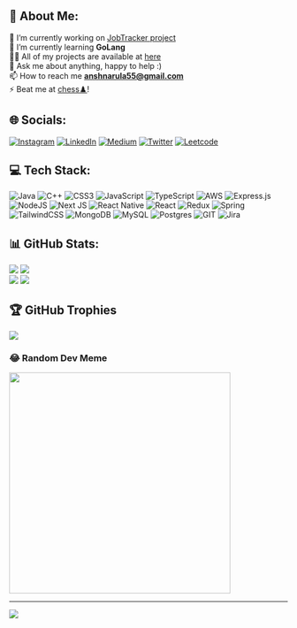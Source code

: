 
## 💫 About Me:
🔭 I’m currently working on [JobTracker project](https://github.com/anshnarula5/jobTracker)<br>
🌱 I’m currently learning **GoLang**<br>
👨‍💻 All of my projects are available at [here](https://xanshnarula.vercel.app/)<br>
💬 Ask me about anything, happy to help :)<br>
📫 How to reach me **anshnarula55@gmail.com**<br>
⚡ Beat me at [chess♟️](https://www.chess.com/member/ansh_055)!


## 🌐 Socials:
[![Instagram](https://img.shields.io/badge/Instagram-%23E4405F.svg?logo=Instagram&logoColor=white)](https://instagram.com/anshnarula5) 
[![LinkedIn](https://img.shields.io/badge/LinkedIn-%230077B5.svg?logo=linkedin&logoColor=white)](https://linkedin.com/in/anshnarula) 
[![Medium](https://img.shields.io/badge/Medium-12100E?logo=medium&logoColor=white)](https://medium.com/@anshnarula55) 
[![Twitter](https://img.shields.io/badge/Twitter-%231DA1F2.svg?logo=Twitter&logoColor=white)](https://twitter.com/narula_ansh)
[![Leetcode](https://img.shields.io/badge/leetcode-white?logo=leetcode)](https://leetcode.com/Ansh_5/)


## 💻 Tech Stack:
![Java](https://img.shields.io/badge/java-%23ED8B00.svg?style=for-the-badge&logo=openjdk&logoColor=white) ![C++](https://img.shields.io/badge/c++-%2300599C.svg?style=for-the-badge&logo=c%2B%2B&logoColor=white) ![CSS3](https://img.shields.io/badge/css3-%231572B6.svg?style=for-the-badge&logo=css3&logoColor=white) ![JavaScript](https://img.shields.io/badge/javascript-%23323330.svg?style=for-the-badge&logo=javascript&logoColor=%23F7DF1E) ![TypeScript](https://img.shields.io/badge/typescript-%23007ACC.svg?style=for-the-badge&logo=typescript&logoColor=white) ![AWS](https://img.shields.io/badge/AWS-%23FF9900.svg?style=for-the-badge&logo=amazon-aws&logoColor=white) ![Express.js](https://img.shields.io/badge/express.js-%23404d59.svg?style=for-the-badge&logo=express&logoColor=%2361DAFB) ![NodeJS](https://img.shields.io/badge/node.js-6DA55F?style=for-the-badge&logo=node.js&logoColor=white) ![Next JS](https://img.shields.io/badge/Next-black?style=for-the-badge&logo=next.js&logoColor=white) ![React Native](https://img.shields.io/badge/react_native-%2320232a.svg?style=for-the-badge&logo=react&logoColor=%2361DAFB) ![React](https://img.shields.io/badge/react-%2320232a.svg?style=for-the-badge&logo=react&logoColor=%2361DAFB) ![Redux](https://img.shields.io/badge/redux-%23593d88.svg?style=for-the-badge&logo=redux&logoColor=white) ![Spring](https://img.shields.io/badge/spring-%236DB33F.svg?style=for-the-badge&logo=spring&logoColor=white) ![TailwindCSS](https://img.shields.io/badge/tailwindcss-%2338B2AC.svg?style=for-the-badge&logo=tailwind-css&logoColor=white) ![MongoDB](https://img.shields.io/badge/MongoDB-%234ea94b.svg?style=for-the-badge&logo=mongodb&logoColor=white) ![MySQL](https://img.shields.io/badge/mysql-%2300000f.svg?style=for-the-badge&logo=mysql&logoColor=white) ![Postgres](https://img.shields.io/badge/postgres-%23316192.svg?style=for-the-badge&logo=postgresql&logoColor=white) ![GIT](https://img.shields.io/badge/Git-fc6d26?style=for-the-badge&logo=git&logoColor=white) ![Jira](https://img.shields.io/badge/jira-%230A0FFF.svg?style=for-the-badge&logo=jira&logoColor=white)
## 📊 GitHub Stats:
![](https://github-readme-stats.vercel.app/api?username=anshnarula5&theme=react&hide_border=true&include_all_commits=true&count_private=true)
![](https://github-readme-streak-stats.herokuapp.com/?user=anshnarula5&theme=react&hide_border=true)<br/>
![](https://github-readme-stats.vercel.app/api/top-langs/?username=anshnarula5&theme=react&hide_border=true&include_all_commits=true&count_private=true&layout=pie)
![](https://github-readme-stats.vercel.app/api/wakatime?username=anshnarula5)
## 🏆 GitHub Trophies
![](https://github-profile-trophy.vercel.app/?username=anshnarula5&theme=onestar&no-frame=false&no-bg=true&margin-w=4)

### 😂 Random Dev Meme
<img src='https://randommeme-five.vercel.app/' style="height: 400px;"/>

---
[![](https://visitcount.itsvg.in/api?id=anshnarula5&icon=8&color=6)](https://visitcount.itsvg.in)

